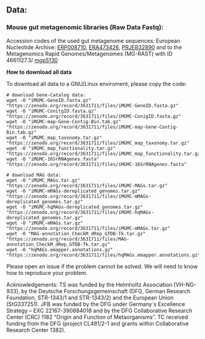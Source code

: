 
## Data:

### Mouse gut metagenomic libraries (Raw Data Fastq):

Accession codes of the used gut metagenome sequences:
European Nucleotide Archive: [ERP008710](https://www.ebi.ac.uk/ena/data/view/ERP008710), [ERA473426](https://www.ebi.ac.uk/ena/data/view/ERA473426), [PRJEB32890](https://www.ebi.ac.uk/ena/data/view/PRJEB32890) and to the Metagenomics Rapid Genomes/Metagenomes (MG-RAST) with ID 4661127.3/ [mgp5130](https://www.mg-rast.org/linkin.cgi?project=mgp5130)


**How to download all data**

To download all data to a GNU/Linux enviroment, please copy the code:

    # download Gene-Catalog data:
	wget -O "iMGMC-GeneID.fasta.gz" "https://zenodo.org/record/3631711/files/iMGMC-GeneID.fasta.gz"
	wget -O "iMGMC-ConitgID.fasta.gz" "https://zenodo.org/record/3631711/files/iMGMC-ConigID.fasta.gz"
	wget -O "iMGMC-map-Gene-Contig-Bin.tab.gz" "https://zenodo.org/record/3631711/files/iMGMC-map-Gene-Contig-Bin.tab.gz"
	wget -O "iMGMC_map_taxonomy.tar.gz" "https://zenodo.org/record/3631711/files/iMGMC_map_taxonomy.tar.gz"
	wget -O "iMGMC_map_functionality.tar.gz" "https://zenodo.org/record/3631711/files/iMGMC_map_functionality.tar.gz"
	wget -O "iMGMC-16SrRNAgenes.fasta" "https://zenodo.org/record/3631711/files/iMGMC-16SrRNAgenes.fasta"
	
	# download MAG data:
	wget -O "iMGMC_MAGs.tar.gz" "https://zenodo.org/record/3631711/files/iMGMC-MAGs.tar.gz"
	wget -O "iMGMC-mMAGs-dereplicated_genomes.tar.gz" "https://zenodo.org/record/3631711/files/iMGMC-mMAGs-dereplicated_genomes.tar.gz" 
	wget -O "iMGMC-hqMAGs-dereplicated_genomes.tar.gz" "https://zenodo.org/record/3631711/files/iMGMC-hqMAGs-dereplicated_genomes.tar.gz"
	wget -O "iMGMC-mMAGs.tar.gz" "https://zenodo.org/record/3631711/files/iMGMC-mMAGs.tar.gz" 
	wget -O "MAG-annotation_CheckM_dRep_GTDB-Tk.tar.gz" "https://zenodo.org/record/3631711/files/MAG-annotation_CheckM_dRep_GTDB-Tk.tar.gz"
	wget -O "hqMAGs.emapper.annotations.gz" "https://zenodo.org/record/3631711/files/hqMAGs.emapper.annotations.gz"



Please open an issue if the problem cannot be solved. We will need to know how to reproduce your problem.

Acknowledgements:
TS was funded by the Helmholtz Association (VH-NG-933), by the Deutsche Forschungsgemeinschaft (DFG, German Research Foundation, STR-1343/1 and STR-1343/2) and the European Union (StG337251).
JFB was funded by the DFG under Germany`s Excellence Strategy – EXC 22167-390884018 and by the DFG Collaborative Research Center (CRC) 1182 “Origin and Function of Metaorganisms”. 
TC received funding from the DFG (project CL481/2-1 and grants within Collaborative Research Center 1382).
